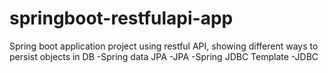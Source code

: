 # springboot-restfulapi-app
Spring boot application project using restful API, showing different ways to persist objects in DB
-Spring data JPA
-JPA
-Spring JDBC Template
-JDBC
